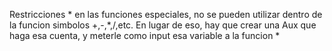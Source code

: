 
Restricciones
	* en las funciones especiales, no se pueden utilizar dentro de la funcion simbolos +,-,*,/,etc. En
	lugar de eso, hay que crear una Aux que haga esa cuenta, y meterle como input esa variable a la funcion
	*